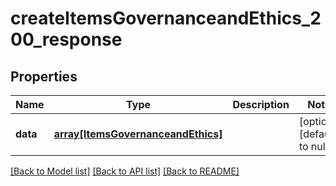 # createItemsGovernanceandEthics_200_response

## Properties
Name | Type | Description | Notes
------------ | ------------- | ------------- | -------------
**data** | [**array[ItemsGovernanceandEthics]**](ItemsGovernanceandEthics.md) |  | [optional] [default to null]

[[Back to Model list]](../README.md#documentation-for-models) [[Back to API list]](../README.md#documentation-for-api-endpoints) [[Back to README]](../README.md)


